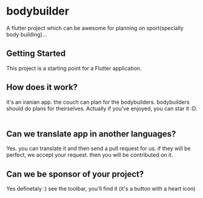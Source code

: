 # bodybuilder

A flutter project which can be awesome for planning on sport(specially body building)...
## Getting Started

This project is a starting point for a Flutter application.


## How does it work?
it's an iranian app. the couch can plan for the bodybuilders. bodybuilders should do plans for theirselves.
Actually if you've enjoyed, you can star it :D.
</br>
</br>

## Can we translate app in another languages?
Yes. you can translate it and then send a pull request for us. if they will be perfect, we accept your request. then you will be contributed on it.


## Can we be sponsor of your project?
Yes definetaly :) see the toolbar, you'll find it (it's a button with a heart icon)

